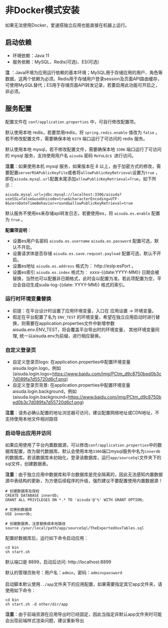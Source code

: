 # 非Docker模式安装
如果无法使用Docker，爱速搭独立应用也能直接在机器上运行。

## 启动依赖

- 环境依赖：Java 11
- 服务依赖：MySQL、Redis(可选)、ES(可选)

**注**
：Java环境为应用运行依赖的基本环境；MySQL用于存储应用的用户、角色等数据，这两个依赖为必须。Redis用于存储用户登录session及页面API路由缓存，可使用MySQL替代；ES用于存储页面API转发记录，若要启用此功能可开启之，非必须。

## 服务配置

配置文件在 `conf/application.properties` 中，可自行修改配置项。

默认使用本地 redis，若要禁用redis，将 `spring.redis.enable` 值改为 `false` 。若不修改配置文件，需要确保本地 `6379` 端口运行了可访问的 redis 服务。

默认使用本地 mysql，若不修改配置文件，需要确保本地 `3306` 端口运行了可访问的 mysql 服务，支持使用用户名 `aisuda` 密码 `MuYoLdc$ `进行访问。

**注意**：如果使用本机 mysql 服务，如果版本在 8 以上，由于加密方式的修改，需要配置`serverRSAPublicKeyFile`或者将`allowPublicKeyRetrieval`设置为`true`
，即在`aisuda.mysql.url`配置末尾添加`allowPublicKeyRetrieval=True`，如下所示：

```
aisuda.mysql.url=jdbc:mysql://localhost:3306/aisuda?useSSL=false&useUnicode=true&characterEncoding=UTF-8&zeroDateTimeBehavior=round&allowPublicKeyRetrieval=true
```

默认服务不使用es来存储api转发日志，若要使用es，将 `aisuda.es.enable` 配置为 `true` 。

**配置项说明**：

- 设置es用户名密码 `aisuda.es.username` `aisuda.es.password` 配置可选，默认不开启。
- 设置请求体是否存储 `aisuda.es.save.requset.payload` 配置可选，默认不开启。
- 设置es地址 `aisuda.es.address` 格式为： http://esIp:esPort 。
- 设置es索引 `aisuda.es.index` 格式为： xxxx-{{date:YYYY-MM}} 日期会被替换，当然也可以配置非日期格式，此时会以配置为准。若此项配置为空，平台会自动生成suda-log-{{date:
  YYYY-MM}} 格式的索引。

### 运行时环境变量替换
- 前提：在平台设计时设置了应用环境变量，入口在 应用设置 -> 环境变量。
- 假定在平台配置了名为 `ENV_TEST` 的环境变量，希望在独立应用启动时进行替换，则需要在application.properties文件中新增参数aisuda.env.ENV_TEST，将会覆盖平台导出时的环境变量，
  其他环境变量同理, 统一以aisuda.env为前缀，进行相应替换。

### 自定义登录页
- 自定义登录页logo: 在application.properties中配置环境变量aisuda.login.logo，例如(aisuda.login.logo=https://www.baidu.com/img/PCtm_d9c8750bed0b3c7d089fa7d55720d6cf.png)
- 自定义登录页背景: 在application.properties中配置环境变量aisuda.login.background，例如(aisuda.login.background=https://www.baidu.com/img/PCtm_d9c8750bed0b3c7d089fa7d55720d6cf.png)

**注意**：请务必确认配置的地址浏览器可访问，建议配置网络地址或CDN地址，不支持使用本地文件相对路径

### 启动导出应用并访问

如果应用使用了平台内置数据源，可以修改`conf/application.properties`中的数据库配置，改为替代数据库。默认会使用本地`3306`端口mysql服务中名为`innerdb`
的数据库。若该数据库未初始化，登录该数据库，运行`app/sourceSql`文件夹下的sql文件，创建数据表。

**注意**：由于独立应用中数据库和平台数据库是完全隔离的，因此无法感知内置数据源中表结构的更新，为方便后续程序的升级，强烈建议不要配置使用内置数据源！

```
# 创建数据库及授权
CREATE DATABASE innerdb;
GRANT ALL PRIVILEGES ON *.* TO 'aisuda'@'%' WITH GRANT OPTION;

# 切换到数据库
USE innerdb;

# 创建数据表，注意替换成本地路径
source /your/local/path/app/sourceSql/TheExportedXxxTables.sql
```

配置好数据库后，运行如下命令启动应用：

```
cd bin
sh start.sh
```

默认端口是 8899，启动后访问: http://localhost:8899

默认的管理员账号：用户名：`admin`，密码：`adminspassword`
<br>
<br>
启动脚本默认使用`../app`文件夹下的应用配置，如果需要指定其它app文件夹，请使用如下命令：

```
cd bin
sh start.sh -d other/dir/app
```

**注意**：由于前端资源在应用导出时已经固定，因此当指定非默认app文件夹时可能会出现前端样式渲染问题，建议重新导出
